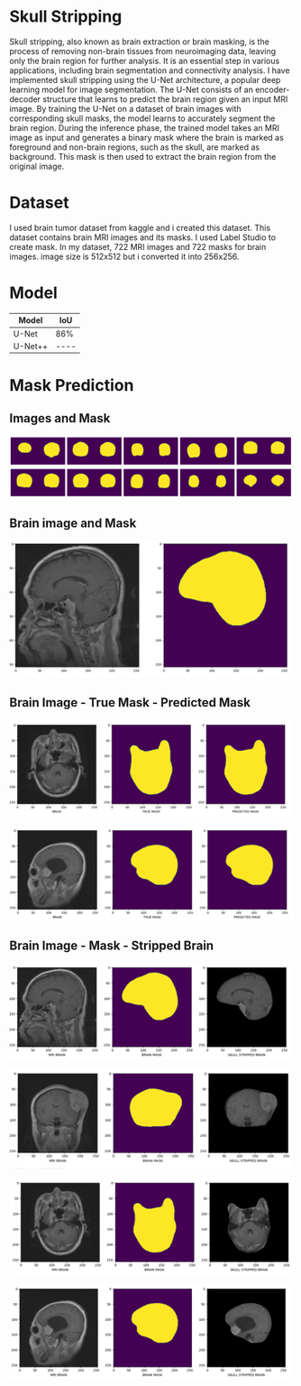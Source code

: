
# Skull Stripping 

Skull stripping, also known as brain extraction or brain masking, is the process of removing non-brain tissues from neuroimaging data, leaving only the brain region for further analysis. It is an essential step in various applications, including brain segmentation and connectivity analysis. I have implemented skull stripping using the U-Net architecture, a popular deep learning model for image segmentation. The U-Net consists of an encoder-decoder structure that learns to predict the brain region given an input MRI image. By training the U-Net on a dataset of brain images with corresponding skull masks, the model learns to accurately segment the brain region. During the inference phase, the trained model takes an MRI image as input and generates a binary mask where the brain is marked as foreground and non-brain regions, such as the skull, are marked as background. This mask is then used to extract the brain region from the original image.


# Dataset
I used brain tumor dataset from kaggle and i created this dataset. This dataset contains brain MRI images and its masks. I used Label Studio to create mask. In my dataset, 722 MRI images and 722 masks for brain images. image size is 512x512 but i converted it into 256x256. 

# Model
| Model       | IoU         |
| ----------- | ----------- |
| U-Net       | 86%         |
| U-Net++     | ----        |

# Mask Prediction



## Images and Mask

![App Screenshot](https://github.com/MorningStarTM/skull-stripping/blob/main/images/u1.PNG?raw=true)

## Brain image and Mask
![App Screenshot](https://github.com/MorningStarTM/skull-stripping/blob/main/images/u2.PNG?raw=true)



## Brain Image - True Mask - Predicted Mask
![App Screenshot](https://github.com/MorningStarTM/skull-stripping/blob/main/images/u5.PNG?raw=true)

![App Screenshot](https://github.com/MorningStarTM/skull-stripping/blob/main/images/u7.PNG?raw=true)


## Brain Image - Mask - Stripped Brain
![App Screenshot](https://github.com/MorningStarTM/skull-stripping/blob/main/images/u3.PNG?raw=true)

![App Screenshot](https://github.com/MorningStarTM/skull-stripping/blob/main/images/u4.PNG?raw=true)

![App Screenshot](https://github.com/MorningStarTM/skull-stripping/blob/main/images/u6.PNG?raw=true)

![App Screenshot](https://github.com/MorningStarTM/skull-stripping/blob/main/images/u8.PNG?raw=true)